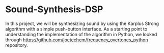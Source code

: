 # Sound-Synthesis-DSP
In this project, we will be synthesizing sound by using the Karplus Strong algorithm with a simple push-button interface.
As a starting point to understanding the implementation of the algorithm in Python, we looked through https://github.com/joetechem/frequency_overtones_python repository. 
